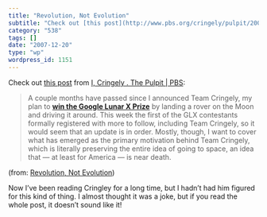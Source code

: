 ```yaml
---
title: "Revolution, Not Evolution"
subtitle: "Check out [this post](http://www.pbs.org/cringely/pulpit/2007/pulpit_20071214_003618.html) from [I, ..."
category: "538"
tags: []
date: "2007-12-20"
type: "wp"
wordpress_id: 1151
---
```

Check out [this post](http://www.pbs.org/cringely/pulpit/2007/pulpit_20071214_003618.html) from [I, Cringely . The Pulpit | PBS](http://www.pbs.org/cringely/pulpit/):
> A couple months have passed since I announced Team Cringely, my plan to [**win the Google Lunar X Prize**](http://www.googlelunarxprize.org/) by landing a rover on the Moon and driving it around. This week the first of the GLX contestants formally registered with more to follow, including Team Cringely, so it would seem that an update is in order. Mostly, though, I want to cover what has emerged as the primary motivation behind Team Cringely, which is literally preserving the entire idea of going to space, an idea that — at least for America — is near death.

(from: [Revolution, Not Evolution](http://www.pbs.org/cringely/pulpit/2007/pulpit_20071214_003618.html))

Now I’ve been reading Cringley for a long time, but I hadn’t had him figured for this kind of thing. I almost thought it was a joke, but if you read the whole post, it doesn’t sound like it!